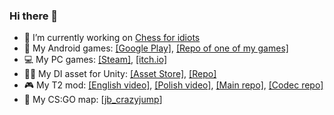 ### Hi there 👋
- 🔭 I’m currently working on [Chess for idiots](https://store.steampowered.com/app/2121150/Chess_for_idiots/ "Chess for idiots")
- :iphone: My Android games: [[Google Play]](https://play.google.com/store/apps/developer?id=Niebieski+Punkt "Niebieski Punkt"), [[Repo of one of my games]](https://github.com/kubpica/Laska "3D Checkers")
- :computer: My PC games: [[Steam]](https://store.steampowered.com/search/?developer=Polish%20Hacker "Polish Hacker"), [[itch.io]](https://kubpica.itch.io/ "kubpica")
- :deciduous_tree::syringe: My DI asset for Unity: [[Asset Store]](https://assetstore.unity.com/packages/tools/integration/dependencyattributes-atreebooster-di-157631 "atreebooster/store"), [[Repo]](https://github.com/kubpica/AtreeboosterDI "atreebooster/git")
- :video_game: My T2 mod: [[English video]](https://www.youtube.com/watch?v=1AdCIsdHNWQ "yt/PolishHacker"), [[Polish video]](https://www.youtube.com/watch?v=-cto3fIOtC0 "yt/InżynierJP"), [[Main repo]](https://github.com/kubpica/T2KubsMod "t2mod/git"), [[Codec repo]](https://github.com/kubpica/InterleavingPackerUnpacker "InterleavingPackerUnpacker")
- :gun: My CS:GO map: [[jb_crazyjump](https://steamcommunity.com/sharedfiles/filedetails/?id=484086253 "CS:GO JB Map")]

<!--
**kubpica/kubpica** is a ✨ _special_ ✨ repository because its `README.md` (this file) appears on your GitHub profile.

Here are some ideas to get you started:

- 🔭 I’m currently working on ...
- 🌱 I’m currently learning ...
- 👯 I’m looking to collaborate on ...
- 🤔 I’m looking for help with ...
- 💬 Ask me about ...
- 📫 How to reach me: ...
- 😄 Pronouns: ...
- ⚡ Fun fact: ...
-->
